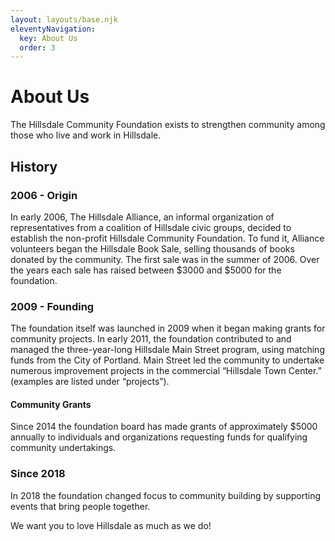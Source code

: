 ```yaml
---
layout: layouts/base.njk
eleventyNavigation:
  key: About Us
  order: 3
---
```

# About Us

The Hillsdale Community Foundation exists to strengthen community among those who live and work in Hillsdale.

## History

### 2006 - Origin

In early 2006, The Hillsdale Alliance, an informal organization of representatives from a coalition of Hillsdale civic groups, decided to establish the non-profit Hillsdale Community Foundation. To fund it, Alliance volunteers began the Hillsdale Book Sale, selling thousands of books donated by the community. The first sale was in the summer of 2006. Over the years each sale has raised between $3000 and $5000 for the foundation.

### 2009 - Founding

The foundation itself was launched in 2009 when it began making grants for community projects. In early 2011, the foundation contributed to and managed the three-year-long Hillsdale Main Street program, using matching funds from the City of Portland. Main Street led the community to undertake numerous improvement projects in the commercial “Hillsdale Town Center.” (examples are listed under “projects”).

#### Community Grants

Since 2014 the foundation board has made grants of approximately $5000 annually to individuals and organizations requesting funds for qualifying community undertakings.

### Since 2018

In 2018 the foundation changed focus to community building by supporting events that bring people together. 

We want you to love Hillsdale as much as we do!
